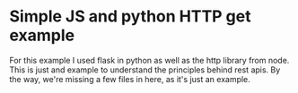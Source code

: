 # Simple JS and python HTTP get example
For this example I used flask in python as well as the http library from node.
This is just and example to understand the principles behind rest apis.
By the way, we're missing a few files in here, as it's just an example.
